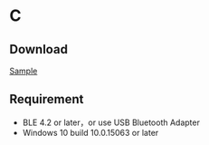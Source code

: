 # C

## Download

[Sample](https://focus-resource.oss-cn-beijing.aliyuncs.com/universal/crimson-sdk-prebuild/1.0.3/win/win.rar)

## Requirement

- BLE 4.2 or later，or use USB Bluetooth Adapter
- Windows 10 build 10.0.15063 or later
